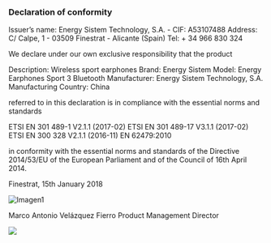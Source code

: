 ### Declaration of conformity

Issuer’s name: Energy Sistem Technology, S.A. - CIF: A53107488
Address: C/ Calpe, 1 - 03509 Finestrat - Alicante (Spain)
Tel: + 34 966 830 324

We declare under our own exclusive responsibility that the product

Description: Wireless sport earphones 
Brand: Energy Sistem 
Model: Energy Earphones Sport 3 Bluetooth 
Manufacturer: Energy Sistem Technology, S.A. 
Manufacturing Country:  China 

referred to in this declaration is in compliance with the essential norms and standards

ETSI EN 301 489-1 V2.1.1 (2017-02) 
ETSI EN 301 489-17 V3.1.1 (2017-02) 
ETSI EN 300 328 V2.1.1 (2016-11) 
EN 62479:2010 

in conformity with the essential norms and standards of the Directive 2014/53/EU of the European Parliament and of the Council of 16th April 2014.

Finestrat, 15th January 2018

![Imagen1](http://static.energysistem.com/images/manuals/42178/574c726744d98.jpg)

Marco Antonio Velázquez Fierro
Product Management Director

![](http://static.energysistem.com/images/manuals/39052/54887c2a4f567.jpg)
 
